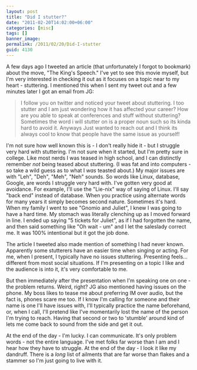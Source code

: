 ```yaml
---
layout: post
title: "Did I stutter?"
date: "2011-02-20T14:02:00+06:00"
categories: [misc]
tags: []
banner_image: 
permalink: /2011/02/20/Did-I-stutter
guid: 4130
---
```


A few days ago I tweeted an article (that unfortunately I forgot to bookmark) about the move, "The King's Speech." I've yet to see this movie myself, but I'm very interested in checking it out as it focuses on a topic near to my heart - stuttering. I mentioned this when I sent my tweet out and a few minutes later I got an email from JG:

<blockquote>
I follow you on twitter and noticed your tweet about stuttering.  I too stutter and I am just wondering how it has affected your career?  How are you able to speak at conferences and stuff without stuttering?  Sometimes the word i will stutter on is a proper noun such so its kinda hard to avoid it.  Anyways Just wanted to reach out and I think its always cool to know that people have the same issue as yourself!
</blockquote>

I'm not sure how well known this is - I don't really hide it - but I struggle very hard with stuttering. I'm not sure when it started, but I'm pretty sure in college. Like most nerds I was teased in high school, and I can distinctly remember <i>not</i> being teased about stuttering. (I was fat and into computers - so take a wild guess as to what I <i>was</i> teasted about.) My major issues are with "Leh", "Deh", "Meh", "Neh" sounds. So words like Linux, database, Google, are words I struggle very hard with. I've gotten very good at avoidance. For example, I'll use the "Lie-nix" way of saying of Linux. I'll say "back end" instead of database. When you practice using alternate words for many years it simply becomes second nature. Sometimes it's hard. When my family I went to see "Gnomio and Juliet", I knew I was going to have a hard time. My stomach was literally clenching up as I moved forward in line. I ended up saying "5 tickets for Juliet", as if I had forgotten the name, and then said something like "Oh wait - um" and I let the saleslady correct me. It was 100% intentional but it got the job done. 

The article I tweeted also made mention of something I had never known. Apparently some stutterers have an easier time when singing or acting. For me, when I present, I typically have no issues stuttering. Presenting feels... different from most social situations. If I'm presenting on a topic I like and the audience is into it, it's very comfortable to me. 

But then immediately after the presentation when I'm speaking one on one - the problem returns. Weird, right? JG also mentioned having issues on the phone. My boss likes to tease me about preferring IM over audio, but the fact is, phones scare me too. If I know I'm calling for someone and their name is one I'll have issues with, I'll typically practice the name beforehand, or, when I call, I'll pretend like I've momentarily lost the name of the person I'm trying to reach. Having that second or two to 'stumble' around kind of lets me come back to sound from the side and get it out. 

At the end of the day - I'm lucky. I can communicate. It's only problem words - not the entire language. I've met folks far worse than I am and I hear how they have to struggle. At the end of the day - I look it like my dandruff. There is a <i>long</i> list of ailments that are far worse than flakes and a stammer so I'm just going to live with it.
